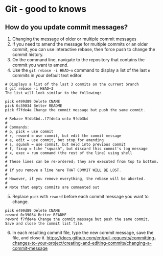 # Git - good to knows

## How do you update commit messages?
1. Changing the message of older or multiple commit messages
2. If you need to amend the message for multiple commits or an older commit, you can use interactive rebase, then force push to change the commit history.
3. On the command line, navigate to the repository that contains the commit you want to amend.
4. Use the `git rebase -i HEAD~n` command to display a list of the last `n` commits in your default text editor.
```
# Displays a list of the last 3 commits on the current branch
$ git rebase -i HEAD~3
The list will look similar to the following:

pick e499d89 Delete CNAME
pick 0c39034 Better README
pick f7fde4a Change the commit message but push the same commit.

# Rebase 9fdb3bd..f7fde4a onto 9fdb3bd
#
# Commands:
# p, pick = use commit
# r, reword = use commit, but edit the commit message
# e, edit = use commit, but stop for amending
# s, squash = use commit, but meld into previous commit
# f, fixup = like "squash", but discard this commit's log message
# x, exec = run command (the rest of the line) using shell
#
# These lines can be re-ordered; they are executed from top to bottom.
#
# If you remove a line here THAT COMMIT WILL BE LOST.
#
# However, if you remove everything, the rebase will be aborted.
#
# Note that empty commits are commented out
```

5. Replace `pick` with `reword` before each commit message you want to change.
```
pick e499d89 Delete CNAME
reword 0c39034 Better README
reword f7fde4a Change the commit message but push the same commit.
Save and close the commit list file.
```
6. In each resulting commit file, type the new commit message, save the file, and close it.
https://docs.github.com/en/pull-requests/committing-changes-to-your-project/creating-and-editing-commits/changing-a-commit-message
